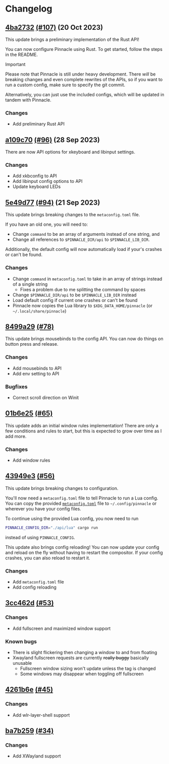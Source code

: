 # Changelog

## [4ba2732](https://github.com/pinnacle-comp/pinnacle/commit/4ba27324cfdc100ba81d396dd5a8ea4585af5593) [(#107)](https://github.com/pinnacle-comp/pinnacle/pull/107) (20 Oct 2023)
This update brings a preliminary implementation of the Rust API!

You can now configure Pinnacle using Rust. To get started, follow the steps in the README.

> [!IMPORTANT]
> Please note that Pinnacle is still under heavy development.
> There *will* be breaking changes and even complete rewrites of the APIs,
> so if you want to run a custom config, make sure to specify the git commit.
>
> Alternatively, you can just use the included configs, which will be updated in tandem with Pinnacle.

### Changes
- Add preliminary Rust API

## [a109c70](https://github.com/pinnacle-comp/pinnacle/commit/a109c704ec371640829e375bf787db13540330d1) [(#96)](https://github.com/pinnacle-comp/pinnacle/pull/96) (28 Sep 2023)
There are now API options for xkeyboard and libinput settings.

### Changes
- Add xkbconfig to API
- Add libinput config options to API
- Update keyboard LEDs

## [5e49d77](https://github.com/pinnacle-comp/pinnacle/commit/5e49d77ef8cdbd063a8a8bd3b66b3474cb150d78) [(#94)](https://github.com/pinnacle-comp/pinnacle/pull/94) (21 Sep 2023)
This update brings breaking changes to the `metaconfig.toml` file.

If you have an old one, you will need to:
- Change `command` to be an array of arguments instead of one string, and
- Change all references to `$PINNACLE_DIR/api` to `$PINNACLE_LIB_DIR`.

Additionally, the default config will now automatically load if your's crashes or can't be found.

### Changes
- Change `command` in `metaconfig.toml` to take in an array of strings instead of a single string
    - Fixes a problem due to me splitting the command by spaces
- Change `$PINNACLE_DIR/api` to be `$PINNACLE_LIB_DIR` instead
- Load default config if current one crashes or can't be found
- Pinnacle now copies the Lua library to `$XDG_DATA_HOME/pinnacle` (or `~/.local/share/pinnacle`)

## [8499a29](https://github.com/pinnacle-comp/pinnacle/commit/8499a291e2225f00b2d745381915f7cffc570d37) [(#78)](https://github.com/pinnacle-comp/pinnacle/pull/78)
This update brings mousebinds to the config API. You can now do things on button press and release.

### Changes
- Add mousebinds to API
- Add env setting to API

### Bugfixes
- Correct scroll direction on Winit

## [01b6e25](https://github.com/Ottatop/pinnacle/commit/01b6e258ff72a5517e2c653f058f5241fa953162) [(#65)](https://github.com/Ottatop/pinnacle/pull/65)
This update adds an initial window rules implementation! There are only a few conditions and rules to start,
but this is expected to grow over time as I add more.

### Changes
- Add window rules

## [43949e3](https://github.com/Ottatop/pinnacle/commit/43949e386dd6ddd2092699ca6ec2109dd65f3d5a) [(#56)](https://github.com/Ottatop/pinnacle/pull/56)
This update brings breaking changes to configuration.

You'll now need a `metaconfig.toml` file to tell Pinnacle to run a Lua config.
You can copy the provided [`metaconfig.toml`](api/lua/metaconfig.toml) file to `~/.config/pinnacle`
or wherever you have your config files.

To continue using the provided Lua config, you now need to run
```sh
PINNACLE_CONFIG_DIR="./api/lua" cargo run
```
instead of using `PINNACLE_CONFIG`.

This update also brings config reloading! You can now update your config and reload on the fly
without having to restart the compositor. If your config crashes, you can also reload to restart it.

### Changes
- Add `metaconfig.toml` file
- Add config reloading

## [3cc462d](https://github.com/Ottatop/pinnacle/commit/3cc462de2c0b34ec593e87bd5c9377dba19a0cc9) [(#53)](https://github.com/Ottatop/pinnacle/pull/53)

### Changes
- Add fullscreen and maximized window support

### Known bugs
- There is slight flickering then changing a window to and from floating
- Xwayland fullscreen requests are currently ~~really buggy~~ basically unusable
    - Fullscreen window sizing won't update unless the tag is changed
    - Some windows may disappear when toggling off fullscreen

## [4261b6e](https://github.com/Ottatop/pinnacle/commit/4261b6e60fc17219f76bf1dc835e0abc9baceaeb) [(#45)](https://github.com/Ottatop/pinnacle/pull/45)

### Changes
- Add wlr-layer-shell support

## [ba7b259](https://github.com/Ottatop/pinnacle/commit/ba7b2597f17c3af375f19c1eb8a29abe74d2bd61) [(#34)](https://github.com/Ottatop/pinnacle/pull/34)

### Changes
- Add XWayland support
